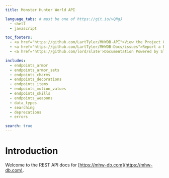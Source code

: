 ```yaml
---
title: Monster Hunter World API

language_tabs: # must be one of https://git.io/vQNgJ
  - shell
  - javascript

toc_footers:
  - <a href="https://github.com/LartTyler/MHWDB-API">View the Project On GitHub</a>
  - <a href="https://github.com/LartTyler/MHWDB-Docs/issues">Report a Bug / Request a Feature</a>
  - <a href='https://github.com/lord/slate'>Documentation Powered by Slate</a>

includes:
  - endpoints_armor
  - endpoints_armor_sets
  - endpoints_charms
  - endpoints_decorations
  - endpoints_items
  - endpoints_motion_values
  - endpoints_skills
  - endpoints_weapons
  - data_types
  - searching
  - deprecations
  - errors

search: true
---
```


# Introduction
Welcome to the REST API docs for [https://mhw-db.com](https://mhw-db.com).